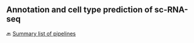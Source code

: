 ## Annotation and cell type prediction of sc-RNA-seq




🔙 [Summary list of pipelines](https://github.com/RCHENLAB/dry-lab-standard/wiki)
